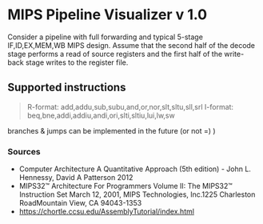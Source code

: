 # MIPS Pipeline Visualizer v 1.0

Consider a pipeline with full forwarding and typical 5-stage IF,ID,EX,MEM,WB MIPS design. Assume that the second half of the decode stage performs a read of source registers and the first half of the write-back stage writes to the register file.

## Supported instructions

> R-format: add,addu,sub,subu,and,or,nor,slt,sltu,sll,srl
> I-format: beq,bne,addi,addiu,andi,ori,slti,sltiu,lui,lw,sw

branches & jumps can be implemented in the future (or not =) )

### Sources
* Computer Architecture A Quantitative Approach (5th edition) - John L. Hennessy, David A Patterson 2012
* MIPS32™ Architecture For Programmers Volume II: The MIPS32™ Instruction Set March 12, 2001, MIPS Technologies, Inc.1225 Charleston RoadMountain View, CA 94043-1353
* https://chortle.ccsu.edu/AssemblyTutorial/index.html
